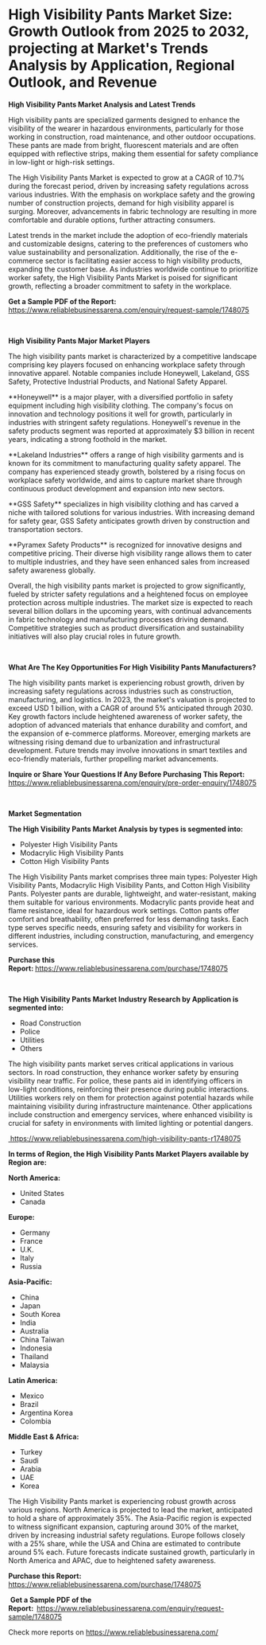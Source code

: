<p><h1>High Visibility Pants Market Size: Growth Outlook from 2025 to 2032, projecting at Market's Trends Analysis by Application, Regional Outlook, and Revenue</h1></p><p><strong>High Visibility Pants Market Analysis and Latest Trends</strong></p>
<p><p>High visibility pants are specialized garments designed to enhance the visibility of the wearer in hazardous environments, particularly for those working in construction, road maintenance, and other outdoor occupations. These pants are made from bright, fluorescent materials and are often equipped with reflective strips, making them essential for safety compliance in low-light or high-risk settings.</p><p>The High Visibility Pants Market is expected to grow at a CAGR of 10.7% during the forecast period, driven by increasing safety regulations across various industries. With the emphasis on workplace safety and the growing number of construction projects, demand for high visibility apparel is surging. Moreover, advancements in fabric technology are resulting in more comfortable and durable options, further attracting consumers.</p><p>Latest trends in the market include the adoption of eco-friendly materials and customizable designs, catering to the preferences of customers who value sustainability and personalization. Additionally, the rise of the e-commerce sector is facilitating easier access to high visibility products, expanding the customer base. As industries worldwide continue to prioritize worker safety, the High Visibility Pants Market is poised for significant growth, reflecting a broader commitment to safety in the workplace.</p></p>
<p><strong>Get a Sample PDF of the Report:&nbsp;</strong> <a href="https://www.reliablebusinessarena.com/enquiry/request-sample/1748075?utm_campaign=3267&utm_medium=2&utm_source=Github&utm_content=ia&utm_term=05042025&utm_id=high-visibility-pants">https://www.reliablebusinessarena.com/enquiry/request-sample/1748075</a></p>
<p>&nbsp;</p>
<p><strong>High Visibility Pants Major Market Players</strong></p>
<p><p>The high visibility pants market is characterized by a competitive landscape comprising key players focused on enhancing workplace safety through innovative apparel. Notable companies include Honeywell, Lakeland, GSS Safety, Protective Industrial Products, and National Safety Apparel.</p><p>**Honeywell** is a major player, with a diversified portfolio in safety equipment including high visibility clothing. The company's focus on innovation and technology positions it well for growth, particularly in industries with stringent safety regulations. Honeywell's revenue in the safety products segment was reported at approximately $3 billion in recent years, indicating a strong foothold in the market.</p><p>**Lakeland Industries** offers a range of high visibility garments and is known for its commitment to manufacturing quality safety apparel. The company has experienced steady growth, bolstered by a rising focus on workplace safety worldwide, and aims to capture market share through continuous product development and expansion into new sectors.</p><p>**GSS Safety** specializes in high visibility clothing and has carved a niche with tailored solutions for various industries. With increasing demand for safety gear, GSS Safety anticipates growth driven by construction and transportation sectors.</p><p>**Pyramex Safety Products** is recognized for innovative designs and competitive pricing. Their diverse high visibility range allows them to cater to multiple industries, and they have seen enhanced sales from increased safety awareness globally.</p><p>Overall, the high visibility pants market is projected to grow significantly, fueled by stricter safety regulations and a heightened focus on employee protection across multiple industries. The market size is expected to reach several billion dollars in the upcoming years, with continual advancements in fabric technology and manufacturing processes driving demand. Competitive strategies such as product diversification and sustainability initiatives will also play crucial roles in future growth.</p></p>
<p>&nbsp;</p>
<p><strong>What Are The Key Opportunities For High Visibility Pants Manufacturers?</strong></p>
<p><p>The high visibility pants market is experiencing robust growth, driven by increasing safety regulations across industries such as construction, manufacturing, and logistics. In 2023, the market's valuation is projected to exceed USD 1 billion, with a CAGR of around 5% anticipated through 2030. Key growth factors include heightened awareness of worker safety, the adoption of advanced materials that enhance durability and comfort, and the expansion of e-commerce platforms. Moreover, emerging markets are witnessing rising demand due to urbanization and infrastructural development. Future trends may involve innovations in smart textiles and eco-friendly materials, further propelling market advancements.</p></p>
<p><strong>Inquire or Share Your Questions If Any Before Purchasing This Report:</strong> <a href="https://www.reliablebusinessarena.com/enquiry/pre-order-enquiry/1748075?utm_campaign=3267&utm_medium=2&utm_source=Github&utm_content=ia&utm_term=05042025&utm_id=high-visibility-pants">https://www.reliablebusinessarena.com/enquiry/pre-order-enquiry/1748075</a></p>
<p>&nbsp;</p>
<p><strong>Market Segmentation</strong></p>
<p><strong>The High Visibility Pants Market Analysis by types is segmented into:</strong></p>
<p><ul><li>Polyester High Visibility Pants</li><li>Modacrylic High Visibility Pants</li><li>Cotton High Visibility Pants</li></ul></p>
<p><p>The High Visibility Pants market comprises three main types: Polyester High Visibility Pants, Modacrylic High Visibility Pants, and Cotton High Visibility Pants. Polyester pants are durable, lightweight, and water-resistant, making them suitable for various environments. Modacrylic pants provide heat and flame resistance, ideal for hazardous work settings. Cotton pants offer comfort and breathability, often preferred for less demanding tasks. Each type serves specific needs, ensuring safety and visibility for workers in different industries, including construction, manufacturing, and emergency services.</p></p>
<p><strong>Purchase this Report:&nbsp;</strong><a href="https://www.reliablebusinessarena.com/purchase/1748075?utm_campaign=3267&utm_medium=2&utm_source=Github&utm_content=ia&utm_term=05042025&utm_id=high-visibility-pants">https://www.reliablebusinessarena.com/purchase/1748075</a></p>
<p>&nbsp;</p>
<p><strong>The High Visibility Pants Market Industry Research by Application is segmented into:</strong></p>
<p><ul><li>Road Construction</li><li>Police</li><li>Utilities</li><li>Others</li></ul></p>
<p><p>The high visibility pants market serves critical applications in various sectors. In road construction, they enhance worker safety by ensuring visibility near traffic. For police, these pants aid in identifying officers in low-light conditions, reinforcing their presence during public interactions. Utilities workers rely on them for protection against potential hazards while maintaining visibility during infrastructure maintenance. Other applications include construction and emergency services, where enhanced visibility is crucial for safety in environments with limited lighting or potential dangers.</p></p>
<p><a href="https://www.reliablebusinessarena.com/high-visibility-pants-r1748075?utm_campaign=3267&utm_medium=2&utm_source=Github&utm_content=ia&utm_term=05042025&utm_id=high-visibility-pants">&nbsp;https://www.reliablebusinessarena.com/high-visibility-pants-r1748075</a></p>
<p><strong>In terms of Region, the High Visibility Pants Market Players available by Region are:</strong></p>
<p>
    <p> <strong> North America: </strong>
        <ul>
            <li>United States</li>
            <li>Canada</li>
        </ul>
        </p> 
    <p> <strong> Europe: </strong>
        <ul>
            <li>Germany</li>
            <li>France</li>
            <li>U.K.</li>
            <li>Italy</li>
            <li>Russia</li>
        </ul>
        </p> 
    <p> <strong> Asia-Pacific: </strong>
        <ul>
            <li>China</li>
            <li>Japan</li>
            <li>South Korea</li>
            <li>India</li>
            <li>Australia</li>
            <li>China Taiwan</li>
            <li>Indonesia</li>
            <li>Thailand</li>
            <li>Malaysia</li>
        </ul>
        </p> 
    <p> <strong> Latin America: </strong>
        <ul>
            <li>Mexico</li>
            <li>Brazil</li>
            <li>Argentina Korea</li>
            <li>Colombia</li>
        </ul>
        </p> 
    <p> <strong> Middle East & Africa: </strong>
        <ul>
            <li>Turkey</li>
            <li>Saudi</li>
            <li>Arabia</li>
            <li>UAE</li>
            <li>Korea</li>
        </ul>
    </p>
    </p>
<p><p>The High Visibility Pants market is experiencing robust growth across various regions. North America is projected to lead the market, anticipated to hold a share of approximately 35%. The Asia-Pacific region is expected to witness significant expansion, capturing around 30% of the market, driven by increasing industrial safety regulations. Europe follows closely with a 25% share, while the USA and China are estimated to contribute around 5% each. Future forecasts indicate sustained growth, particularly in North America and APAC, due to heightened safety awareness.</p></p>
<p><strong>Purchase this Report: </strong><a href="https://www.reliablebusinessarena.com/purchase/1748075?utm_campaign=3267&utm_medium=2&utm_source=Github&utm_content=ia&utm_term=05042025&utm_id=high-visibility-pants">https://www.reliablebusinessarena.com/purchase/1748075</a></p>
<p>&nbsp;<strong>Get a Sample PDF of the Report:&nbsp;&nbsp;</strong><a href="https://www.reliablebusinessarena.com/enquiry/request-sample/1748075?utm_campaign=3267&utm_medium=2&utm_source=Github&utm_content=ia&utm_term=05042025&utm_id=high-visibility-pants">https://www.reliablebusinessarena.com/enquiry/request-sample/1748075</a></p>
<p><strong></strong></p>
<p>Check more reports on <a href="https://www.reliablebusinessarena.com/?utm_campaign=3267&utm_medium=2&utm_source=Github&utm_content=ia&utm_term=05042025&utm_id=high-visibility-pants">https://www.reliablebusinessarena.com/</a></p>